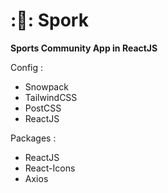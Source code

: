 # ::rugby_football:: Spork  

<strong>Sports Community App in ReactJS</strong>

Config : 
- Snowpack
- TailwindCSS 
- PostCSS
- ReactJS

Packages :
- ReactJS
- React-Icons
- Axios
